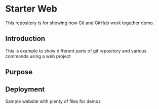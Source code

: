 # Starter Web 

This repository is for showing how Git and GitHub work together demo. 

## Introduction
This is example to show different parts of git repository and various commands using a web project

## Purpose

## Deployment



Sample website with plenty of files for demos